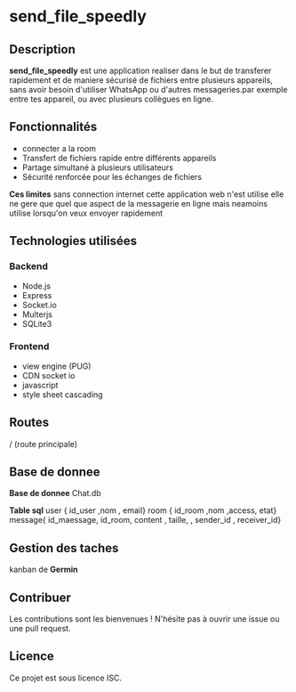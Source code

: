 # send_file_speedly

## Description

**send_file_speedly** est une application realiser dans le but de transferer rapidement et de maniere sécurisé de fichiers entre plusieurs appareils, sans avoir besoin d'utiliser WhatsApp ou d'autres messageries.par exemple entre tes appareil, ou avec plusieurs collègues en ligne.

## Fonctionnalités
- connecter a la room
- Transfert de fichiers rapide entre différents appareils
- Partage simultané à plusieurs utilisateurs
- Sécurité renforcée pour les échanges de fichiers

**Ces limites** 
sans connection internet cette application web n'est utilise 
elle ne gere que quel que aspect de la messagerie en ligne mais neamoins utilise lorsqu'on veux envoyer rapidement

## Technologies utilisées

### Backend

- Node.js
- Express
- Socket.io
- Multerjs
- SQLite3

### Frontend

- view engine (PUG)
- CDN socket io
- javascript
- style sheet cascading 

## Routes
/ (route principale)

## Base de donnee

**Base de donnee** Chat.db

**Table sql**
user { id_user ,nom , email}
room { id_room ,nom ,access, etat}
message{ id_maessage, id_room, content , taille, , sender_id , receiver_id}

## Gestion des taches

kanban de **Germin**

## Contribuer

Les contributions sont les bienvenues ! N'hésite pas à ouvrir une issue ou une pull request.

## Licence

Ce projet est sous licence ISC.
